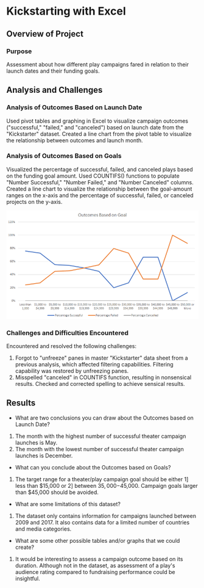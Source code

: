 # Kickstarting with Excel

## Overview of Project

### Purpose
Assessment about how different play campaigns fared in relation to their launch dates and their funding goals.

## Analysis and Challenges

### Analysis of Outcomes Based on Launch Date
Used pivot tables and graphing in Excel to visualize campaign outcomes ("successful," "failed," and "canceled") based on launch date from the "Kickstarter" dataset.
Created a line chart from the pivot table to visualize the relationship between outcomes and launch month.



### Analysis of Outcomes Based on Goals
Visualized the percentage of successful, failed, and canceled plays based on the funding goal amount. 
Used COUNTIFS() functions to populate "Number Successful," "Number Failed," and "Number Canceled" columns.
Created a line chart to visualize the relationship between the goal-amount ranges on the x-axis and the percentage of successful, failed, or canceled projects on the y-axis. 

![Outcomes Based On Goal Chart](Outcomes_Based_On_Goal.png)

### Challenges and Difficulties Encountered
Encountered and resolved the following challenges:
1. Forgot to "unfreeze" panes in master "Kickstarter" data sheet from a previous analysis, which affected filtering capabilities.  Filtering capability was restored by unfreezing panes.
2. Misspelled "canceled" in COUNTIFS function, resulting in nonsensical results.  Checked and corrected spelling to achieve sensical results.

## Results

- What are two conclusions you can draw about the Outcomes based on Launch Date?
1. The month with the highest number of successful theater campaign launches is May.
2. The month with the lowest number of successful theater campaign launches is December.

- What can you conclude about the Outcomes based on Goals?
1. The target range for a theater/play campaign goal should be either 1] less than $15,000 or 2] between $35,000-$45,000.  Campaign goals larger than $45,000 should be avoided.

- What are some limitations of this dataset?
1. The dataset only contains information for campaigns launched between 2009 and 2017. It also contains data for a limited number of countries and media categories.

- What are some other possible tables and/or graphs that we could create?
1. It would be interesting to assess a campaign outcome based on its duration.  Although not in the dataset, as assessment of a play's audience rating compared to fundraising performance could be insightful.

